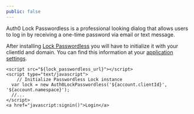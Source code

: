 ```yaml
---
public: false
---
```


Auth0 Lock Passwordless is a professional looking dialog that allows users to log in by receiving a one-time password via email or text message.

After installing [Lock Passwordless](https://github.com/auth0/lock-passwordless) you will have to initialize it with your clientId and domain. You can find this information at your [application settings](${uiAppSettingsURL}).
    

```
<script src="${lock_passwordless_url}"></script>
<script type="text/javascript">
	// Initialize Passwordless Lock instance
  var lock = new Auth0LockPasswordless('${account.clientId}', '${account.namespace}');
  //...
</script>
<a href="javascript:signin()">Login</a>
```